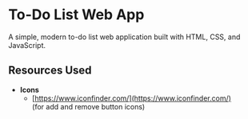 # To-Do List Web App

A simple, modern to-do list web application built with HTML, CSS, and JavaScript.

## Resources Used

- **Icons**
  - [https://www.iconfinder.com/](https://www.iconfinder.com/)  
    (for add and remove button icons)